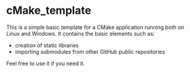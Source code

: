 # cMake_template
This is a simple basic template for a CMake application running both on Linux and Windows.
It contains the basic elements such as:
- creation of static libraries
- importing submodules from other GitHub public repositories

Feel free to use it if you need it.
